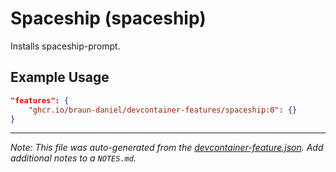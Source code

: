 
# Spaceship (spaceship)

Installs spaceship-prompt.

## Example Usage

```json
"features": {
    "ghcr.io/braun-daniel/devcontainer-features/spaceship:0": {}
}
```





---

_Note: This file was auto-generated from the [devcontainer-feature.json](https://github.com/braun-daniel/devcontainer-features/blob/main/src/spaceship/devcontainer-feature.json).  Add additional notes to a `NOTES.md`._

